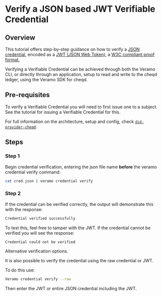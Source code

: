 # Verify a JSON based JWT Verifiable Credential

## Overview

This tutorial offers step-by-step guidance on how to verify a [JSON credential](https://www.w3.org/TR/vc-data-model/#json), encoded as a [JWT (JSON Web Token)](https://www.w3.org/TR/vc-data-model/#json-web-token), a [W3C compliant proof format.](https://www.w3.org/TR/vc-data-model/#proof-formats)

Verifying a Verifiable Credential can be achieved through both the Veramo CLI, or directly through an application, setup to read and write to the cheqd ledger, using the Veramo SDK for cheqd.

## Pre-requisites

To verify a Verifiable Credential you will need to first issue one to a subject. See the tutorial for issuing a Verifiable Credential for this.

For full information on the architecture, setup and config, check [`did-provider-cheqd`](https://github.com/cheqd/did-provider-cheqd).

## Steps

### Step 1

Begin credential verification, entering the json file name **before** the veramo credential verify command:

```bash
cat cred.json | veramo credential verify
```

### Step 2

If the credential can be verified correctly, the output will demonstrate this with the response:

```bash
Credential verified successfully
```

To test this, feel free to tamper with the JWT. If the credential cannot be verified you will see the response:

```bash
Credential could not be verified 
```

Alternative verification options.

It is also possible to verify the credential using the raw credential or JWT.

To do this use:

```bash
Veramo credential verify --raw
```

Then enter the JWT or entire JSON credential including the JWT.
